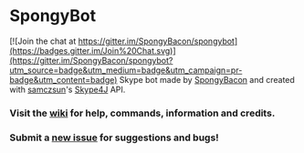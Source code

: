 # SpongyBot

[![Join the chat at https://gitter.im/SpongyBacon/spongybot](https://badges.gitter.im/Join%20Chat.svg)](https://gitter.im/SpongyBacon/spongybot?utm_source=badge&utm_medium=badge&utm_campaign=pr-badge&utm_content=badge)
Skype bot made by [SpongyBacon](http://spongybacon.com) and created with [samczsun](https://github.com/samczsun)'s [Skype4J](https://github.com/samczsun/Skype4J) API.

### Visit the [wiki](https://github.com/spongybacon/spongybot/wiki) for help, commands, information and credits.
### Submit a [new issue](https://github.com/SpongyBacon/spongybot/issues/new) for suggestions and bugs!
